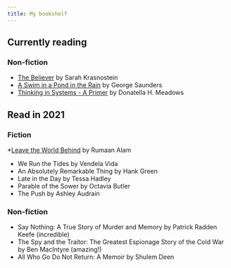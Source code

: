 ```yaml
---
title: My bookshelf
---
```


## Currently reading

### Non-fiction

* [The Believer](https://www.readings.com.au/products/33093797/the-believer) by Sarah Krasnostein
* [A Swim in a Pond in the Rain](https://www.readings.com.au/products/32954175/a-swim-in-a-pond-in-the-rain#) by George Saunders
* [Thinking in Systems - A Primer](https://www.audible.com.au/pd/Thinking-in-Systems-Audiobook/B07FWC389C?ref=a_account_p_c1_order_detail_pdp&pf_rd_p=d410cc5c-3754-46fe-a85a-5927c41e1c70&pf_rd_r=5AR80JTQGVYTNERW5TWR) by Donatella H. Meadows 
 
## Read in 2021

### Fiction

*[Leave the World Behind](https://www.theguardian.com/books/2020/nov/09/leave-the-world-behind-by-rumaan-alam-review-breathtaking-and-prescient) by Rumaan Alam 
* We Run the Tides by Vendela Vida 
* An Absolutely Remarkable Thing by Hank Green
* Late in the Day by Tessa Hadley
* Parable of the Sower by Octavia Butler
* The Push by Ashley Audrain

### Non-fiction

* Say Nothing: A True Story of Murder and Memory by Patrick Radden Keefe (incredible)
* The Spy and the Traitor: The Greatest Espionage Story of the Cold War by Ben MacIntyre (amazing!)
* All Who Go Do Not Return: A Memoir by Shulem Deen

